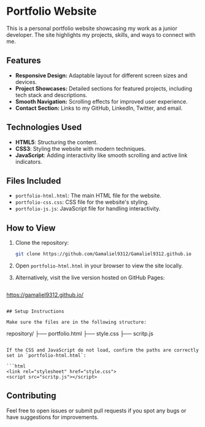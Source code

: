 # Portfolio Website

This is a personal portfolio website showcasing my work as a junior developer. The site highlights my projects, skills, and ways to connect with me.

## Features

- **Responsive Design:** Adaptable layout for different screen sizes and devices.
- **Project Showcases:** Detailed sections for featured projects, including tech stack and descriptions.
- **Smooth Navigation:** Scrolling effects for improved user experience.
- **Contact Section:** Links to my GitHub, LinkedIn, Twitter, and email.

## Technologies Used

- **HTML5**: Structuring the content.
- **CSS3**: Styling the website with modern techniques.
- **JavaScript**: Adding interactivity like smooth scrolling and active link indicators.

## Files Included

- `portfolio-html.html`: The main HTML file for the website.
- `portfolio-css.css`: CSS file for the website's styling.
- `portfolio-js.js`: JavaScript file for handling interactivity.

## How to View

1. Clone the repository:

   ```bash
   git clone https://github.com/Gamaliel9312/Gamaliel9312.github.io
   ```

2. Open `portfolio-html.html` in your browser to view the site locally.

3. Alternatively, visit the live version hosted on GitHub Pages:

   ```
  https://gamaliel9312.github.io/
   ```

## Setup Instructions

Make sure the files are in the following structure:

```
repository/
├── portfolio.html
├── style.css
├── scritp.js
```

If the CSS and JavaScript do not load, confirm the paths are correctly set in `portfolio-html.html`:

```html
<link rel="stylesheet" href="style.css">
<script src="scritp.js"></script>
```

## Contributing

Feel free to open issues or submit pull requests if you spot any bugs or have suggestions for improvements.


